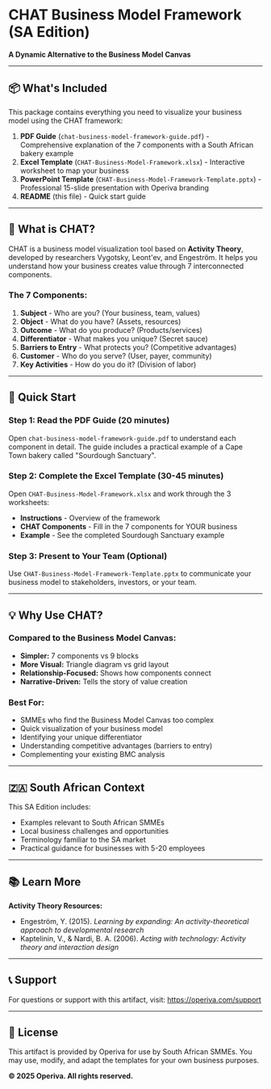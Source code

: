 # CHAT Business Model Framework (SA Edition)

**A Dynamic Alternative to the Business Model Canvas**

---

## 📦 What's Included

This package contains everything you need to visualize your business model using the CHAT framework:

1. **PDF Guide** (`chat-business-model-framework-guide.pdf`) - Comprehensive explanation of the 7 components with a South African bakery example
2. **Excel Template** (`CHAT-Business-Model-Framework.xlsx`) - Interactive worksheet to map your business
3. **PowerPoint Template** (`CHAT-Business-Model-Framework-Template.pptx`) - Professional 15-slide presentation with Operiva branding
4. **README** (this file) - Quick start guide

---

## 🎯 What is CHAT?

CHAT is a business model visualization tool based on **Activity Theory**, developed by researchers Vygotsky, Leont'ev, and Engeström. It helps you understand how your business creates value through 7 interconnected components.

### **The 7 Components:**

1. **Subject** - Who are you? (Your business, team, values)
2. **Object** - What do you have? (Assets, resources)
3. **Outcome** - What do you produce? (Products/services)
4. **Differentiator** - What makes you unique? (Secret sauce)
5. **Barriers to Entry** - What protects you? (Competitive advantages)
6. **Customer** - Who do you serve? (User, payer, community)
7. **Key Activities** - How do you do it? (Division of labor)

---

## 🚀 Quick Start

### **Step 1: Read the PDF Guide (20 minutes)**
Open `chat-business-model-framework-guide.pdf` to understand each component in detail. The guide includes a practical example of a Cape Town bakery called "Sourdough Sanctuary".

### **Step 2: Complete the Excel Template (30-45 minutes)**
Open `CHAT-Business-Model-Framework.xlsx` and work through the 3 worksheets:
- **Instructions** - Overview of the framework
- **CHAT Components** - Fill in the 7 components for YOUR business
- **Example** - See the completed Sourdough Sanctuary example

### **Step 3: Present to Your Team (Optional)**
Use `CHAT-Business-Model-Framework-Template.pptx` to communicate your business model to stakeholders, investors, or your team.

---

## 💡 Why Use CHAT?

### **Compared to the Business Model Canvas:**
- **Simpler:** 7 components vs 9 blocks
- **More Visual:** Triangle diagram vs grid layout
- **Relationship-Focused:** Shows how components connect
- **Narrative-Driven:** Tells the story of value creation

### **Best For:**
- SMMEs who find the Business Model Canvas too complex
- Quick visualization of your business model
- Identifying your unique differentiator
- Understanding competitive advantages (barriers to entry)
- Complementing your existing BMC analysis

---

## 🇿🇦 South African Context

This SA Edition includes:
- Examples relevant to South African SMMEs
- Local business challenges and opportunities
- Terminology familiar to the SA market
- Practical guidance for businesses with 5-20 employees

---

## 📚 Learn More

**Activity Theory Resources:**
- Engeström, Y. (2015). *Learning by expanding: An activity-theoretical approach to developmental research*
- Kaptelinin, V., & Nardi, B. A. (2006). *Acting with technology: Activity theory and interaction design*

---

## 📞 Support

For questions or support with this artifact, visit: https://operiva.com/support

---

## 📄 License

This artifact is provided by Operiva for use by South African SMMEs. You may use, modify, and adapt the templates for your own business purposes.

**© 2025 Operiva. All rights reserved.**

